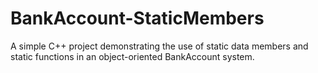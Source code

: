 # BankAccount-StaticMembers
A simple C++ project demonstrating the use of static data members and static functions in an object-oriented BankAccount system.
